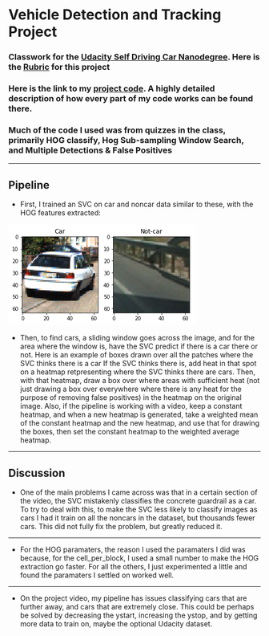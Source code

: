 # Vehicle Detection and Tracking Project

### Classwork for the [Udacity Self Driving Car Nanodegree](https://www.udacity.com/drive). Here is the [Rubric](https://review.udacity.com/#!/rubrics/513/view) for this project

### Here is the link to my [project code](https://github.com/FreedomChal/vehicle_detection/blob/master/example.ipynb). A highly detailed description of how every part of my code works can be found there.

### Much of the code I used was from quizzes in the class, primarily HOG classify, Hog Sub-sampling Window Search, and Multiple Detections & False Positives
---

[image1]: ./carsandnoncars.PNG "cars and noncars"
[image2]: ./original1.PNG "Regular"
[image3]: ./original1.PNG "Regular"

## Pipeline

* First, I trained an SVC on car and noncar data similar to these, with the HOG features extracted:

![alt text][image1]

* Then, to find cars, a sliding window goes across the image, and for the area where the window is, have the SVC predict if there is a car there or not. Here is an example of boxes drawn over all the patches where the SVC thinks there is a car If the SVC thinks there is, add heat in that spot on a heatmap retpresenting where the SVC thinks there are cars. Then, with that heatmap, draw a box over where areas with sufficient heat (not just drawing a box over everywhere where there is any heat for the purpose of removing false positives) in the heatmap on the original image. Also, if the pipeline is working with a video, keep a constant heatmap, and when a new heatmap is generated, take a weighted mean of the constant heatmap and the new heatmap, and use that for drawing the boxes, then set the constant heatmap to the weighted average heatmap.

---

## Discussion

* One of the main problems I came across was that in a certain section of the video, the SVC mistakenly classifies the concrete guardrail as a car. To try to deal with this, to make the SVC less likely to classify images as cars I had it train on all the noncars in the dataset, but thousands fewer cars. This did not fully fix the problem, but greatly reduced it.
---
* For the HOG paramaters, the reason I used the paramaters I did was because, for the cell_per_block, I used a small number to make the HOG extraction go faster. For all the others, I just experimented a little and found the paramaters I settled on worked well.
---
* On the project video, my pipeline has issues classifying cars that are further away, and cars that are extremely close. This could be perhaps be solved by decreasing the ystart, increasing the ystop, and by getting more data to train on, maybe the optional Udacity dataset.
